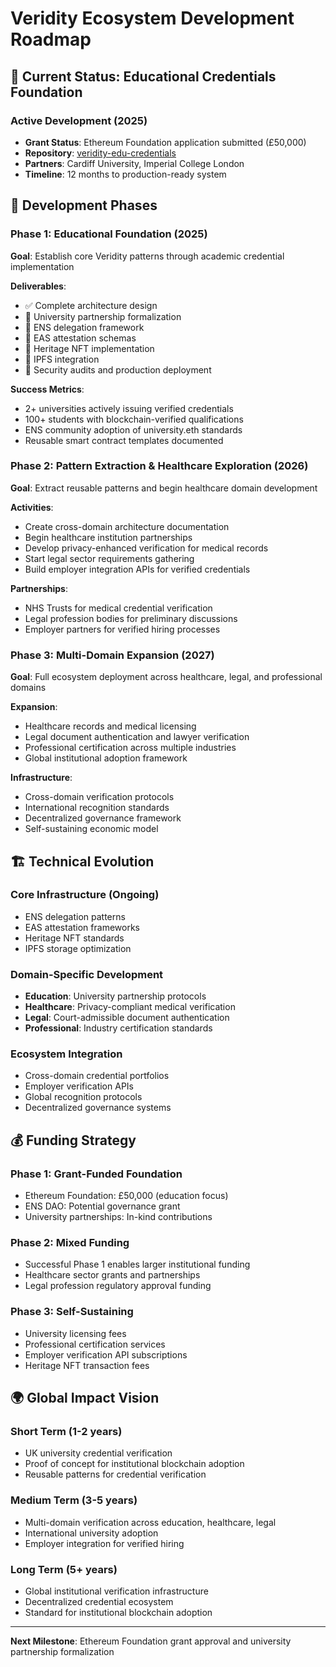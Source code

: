 # Veridity Ecosystem Development Roadmap

## 🎯 Current Status: Educational Credentials Foundation

### **Active Development (2025)**
- **Grant Status**: Ethereum Foundation application submitted (£50,000)
- **Repository**: [veridity-edu-credentials](https://github.com/your-username/veridity-edu-credentials)
- **Partners**: Cardiff University, Imperial College London
- **Timeline**: 12 months to production-ready system

## 📅 Development Phases

### **Phase 1: Educational Foundation (2025)**
**Goal**: Establish core Veridity patterns through academic credential implementation

**Deliverables**:
- ✅ Complete architecture design
- 🔄 University partnership formalization
- 🔄 ENS delegation framework
- 🔄 EAS attestation schemas
- 🔄 Heritage NFT implementation
- 🔄 IPFS integration
- 🔄 Security audits and production deployment

**Success Metrics**:
- 2+ universities actively issuing verified credentials
- 100+ students with blockchain-verified qualifications
- ENS community adoption of university.eth standards
- Reusable smart contract templates documented

### **Phase 2: Pattern Extraction & Healthcare Exploration (2026)**
**Goal**: Extract reusable patterns and begin healthcare domain development

**Activities**:
- Create cross-domain architecture documentation
- Begin healthcare institution partnerships
- Develop privacy-enhanced verification for medical records
- Start legal sector requirements gathering
- Build employer integration APIs for verified credentials

**Partnerships**:
- NHS Trusts for medical credential verification
- Legal profession bodies for preliminary discussions
- Employer partners for verified hiring processes

### **Phase 3: Multi-Domain Expansion (2027)**
**Goal**: Full ecosystem deployment across healthcare, legal, and professional domains

**Expansion**:
- Healthcare records and medical licensing
- Legal document authentication and lawyer verification
- Professional certification across multiple industries
- Global institutional adoption framework

**Infrastructure**:
- Cross-domain verification protocols
- International recognition standards
- Decentralized governance framework
- Self-sustaining economic model

## 🏗️ Technical Evolution

### **Core Infrastructure (Ongoing)**
- ENS delegation patterns
- EAS attestation frameworks
- Heritage NFT standards
- IPFS storage optimization

### **Domain-Specific Development**
- **Education**: University partnership protocols
- **Healthcare**: Privacy-compliant medical verification
- **Legal**: Court-admissible document authentication
- **Professional**: Industry certification standards

### **Ecosystem Integration**
- Cross-domain credential portfolios
- Employer verification APIs
- Global recognition protocols
- Decentralized governance systems

## 💰 Funding Strategy

### **Phase 1: Grant-Funded Foundation**
- Ethereum Foundation: £50,000 (education focus)
- ENS DAO: Potential governance grant
- University partnerships: In-kind contributions

### **Phase 2: Mixed Funding**
- Successful Phase 1 enables larger institutional funding
- Healthcare sector grants and partnerships
- Legal profession regulatory approval funding

### **Phase 3: Self-Sustaining**
- University licensing fees
- Professional certification services
- Employer verification API subscriptions
- Heritage NFT transaction fees

## 🌍 Global Impact Vision

### **Short Term (1-2 years)**
- UK university credential verification
- Proof of concept for institutional blockchain adoption
- Reusable patterns for credential verification

### **Medium Term (3-5 years)**
- Multi-domain verification across education, healthcare, legal
- International university adoption
- Employer integration for verified hiring

### **Long Term (5+ years)**
- Global institutional verification infrastructure
- Decentralized credential ecosystem
- Standard for institutional blockchain adoption

---

**Next Milestone**: Ethereum Foundation grant approval and university partnership formalization
